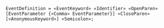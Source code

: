 <!-- This file is generated automatically by infrastructure scripts. Please don't edit by hand. -->

```{ .ebnf .slang-ebnf #EventDefinition }
EventDefinition = «EventKeyword» «Identifier» «OpenParen» [EventParameter {«Comma» EventParameter}] «CloseParen» [«AnonymousKeyword»] «Semicolon»;
```
